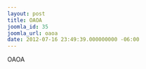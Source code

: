 ```yaml
---
layout: post
title: OAOA
joomla_id: 35
joomla_url: oaoa
date: 2012-07-16 23:49:39.000000000 -06:00
---
```

<p>OAOA</p>
